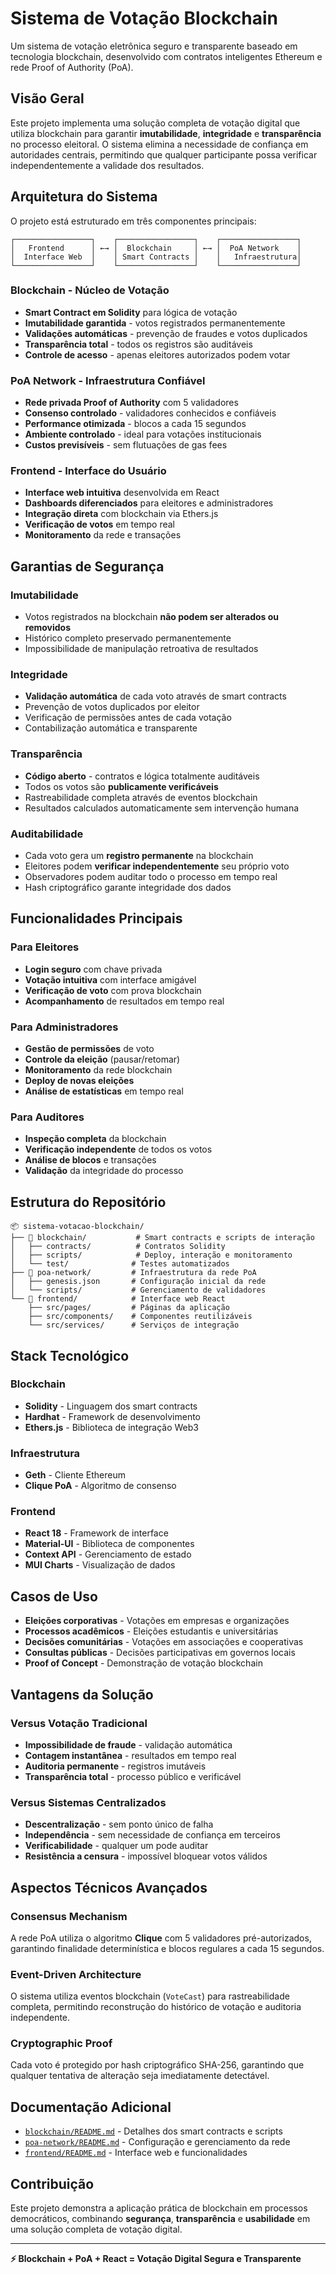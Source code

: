 # Sistema de Votação Blockchain

Um sistema de votação eletrônica seguro e transparente baseado em tecnologia blockchain, desenvolvido com contratos inteligentes Ethereum e rede Proof of Authority (PoA).

## Visão Geral

Este projeto implementa uma solução completa de votação digital que utiliza blockchain para garantir **imutabilidade**, **integridade** e **transparência** no processo eleitoral. O sistema elimina a necessidade de confiança em autoridades centrais, permitindo que qualquer participante possa verificar independentemente a validade dos resultados.

## Arquitetura do Sistema

O projeto está estruturado em três componentes principais:

```
┌─────────────────┐    ┌─────────────────┐    ┌─────────────────┐
│   Frontend      │ ←→ │  Blockchain     │ ←→ │  PoA Network    │
│  Interface Web  │    │ Smart Contracts │    │   Infraestrutura│
└─────────────────┘    └─────────────────┘    └─────────────────┘
```

### Blockchain - Núcleo de Votação
- **Smart Contract em Solidity** para lógica de votação
- **Imutabilidade garantida** - votos registrados permanentemente
- **Validações automáticas** - prevenção de fraudes e votos duplicados
- **Transparência total** - todos os registros são auditáveis
- **Controle de acesso** - apenas eleitores autorizados podem votar

### PoA Network - Infraestrutura Confiável
- **Rede privada Proof of Authority** com 5 validadores
- **Consenso controlado** - validadores conhecidos e confiáveis
- **Performance otimizada** - blocos a cada 15 segundos
- **Ambiente controlado** - ideal para votações institucionais
- **Custos previsíveis** - sem flutuações de gas fees

### Frontend - Interface do Usuário
- **Interface web intuitiva** desenvolvida em React
- **Dashboards diferenciados** para eleitores e administradores
- **Integração direta** com blockchain via Ethers.js
- **Verificação de votos** em tempo real
- **Monitoramento** da rede e transações

## Garantias de Segurança

### **Imutabilidade**
- Votos registrados na blockchain **não podem ser alterados ou removidos**
- Histórico completo preservado permanentemente
- Impossibilidade de manipulação retroativa de resultados

### **Integridade** 
- **Validação automática** de cada voto através de smart contracts
- Prevenção de votos duplicados por eleitor
- Verificação de permissões antes de cada votação
- Contabilização automática e transparente

### **Transparência**
- **Código aberto** - contratos e lógica totalmente auditáveis
- Todos os votos são **publicamente verificáveis**
- Rastreabilidade completa através de eventos blockchain
- Resultados calculados automaticamente sem intervenção humana

### **Auditabilidade**
- Cada voto gera um **registro permanente** na blockchain
- Eleitores podem **verificar independentemente** seu próprio voto
- Observadores podem auditar todo o processo em tempo real
- Hash criptográfico garante integridade dos dados

## Funcionalidades Principais

### Para Eleitores
- **Login seguro** com chave privada
- **Votação intuitiva** com interface amigável
- **Verificação de voto** com prova blockchain
- **Acompanhamento** de resultados em tempo real

### Para Administradores
- **Gestão de permissões** de voto
- **Controle da eleição** (pausar/retomar)
- **Monitoramento** da rede blockchain
- **Deploy de novas eleições**
- **Análise de estatísticas** em tempo real

### Para Auditores
- **Inspeção completa** da blockchain
- **Verificação independente** de todos os votos
- **Análise de blocos** e transações
- **Validação** da integridade do processo

## Estrutura do Repositório

```
📦 sistema-votacao-blockchain/
├── 📂 blockchain/           # Smart contracts e scripts de interação
│   ├── contracts/          # Contratos Solidity
│   ├── scripts/            # Deploy, interação e monitoramento
│   └── test/              # Testes automatizados
├── 📂 poa-network/         # Infraestrutura da rede PoA
│   ├── genesis.json       # Configuração inicial da rede
│   └── scripts/           # Gerenciamento de validadores
└── 📂 frontend/            # Interface web React
    ├── src/pages/         # Páginas da aplicação
    ├── src/components/    # Componentes reutilizáveis
    └── src/services/      # Serviços de integração
```

## Stack Tecnológico

### Blockchain
- **Solidity** - Linguagem dos smart contracts
- **Hardhat** - Framework de desenvolvimento
- **Ethers.js** - Biblioteca de integração Web3

### Infraestrutura
- **Geth** - Cliente Ethereum
- **Clique PoA** - Algoritmo de consenso

### Frontend
- **React 18** - Framework de interface
- **Material-UI** - Biblioteca de componentes
- **Context API** - Gerenciamento de estado
- **MUI Charts** - Visualização de dados

## Casos de Uso

- **Eleições corporativas** - Votações em empresas e organizações
- **Processos acadêmicos** - Eleições estudantis e universitárias
- **Decisões comunitárias** - Votações em associações e cooperativas
- **Consultas públicas** - Decisões participativas em governos locais
- **Proof of Concept** - Demonstração de votação blockchain

## Vantagens da Solução

### **Versus Votação Tradicional**
- **Impossibilidade de fraude** - validação automática
- **Contagem instantânea** - resultados em tempo real
- **Auditoria permanente** - registros imutáveis
- **Transparência total** - processo público e verificável

### **Versus Sistemas Centralizados**
- **Descentralização** - sem ponto único de falha
- **Independência** - sem necessidade de confiança em terceiros
- **Verificabilidade** - qualquer um pode auditar
- **Resistência a censura** - impossível bloquear votos válidos

## Aspectos Técnicos Avançados

### **Consensus Mechanism**
A rede PoA utiliza o algoritmo **Clique** com 5 validadores pré-autorizados, garantindo finalidade determinística e blocos regulares a cada 15 segundos.

### **Event-Driven Architecture**
O sistema utiliza eventos blockchain (`VoteCast`) para rastreabilidade completa, permitindo reconstrução do histórico de votação e auditoria independente.

### **Cryptographic Proof**
Cada voto é protegido por hash criptográfico SHA-256, garantindo que qualquer tentativa de alteração seja imediatamente detectável.

## Documentação Adicional

- [`blockchain/README.md`](./blockchain/README.md) - Detalhes dos smart contracts e scripts
- [`poa-network/README.md`](./poa-network/README.md) - Configuração e gerenciamento da rede
- [`frontend/README.md`](./frontend/README.md) - Interface web e funcionalidades

## Contribuição

Este projeto demonstra a aplicação prática de blockchain em processos democráticos, combinando **segurança**, **transparência** e **usabilidade** em uma solução completa de votação digital.

---

**⚡ Blockchain + PoA + React = Votação Digital Segura e Transparente**